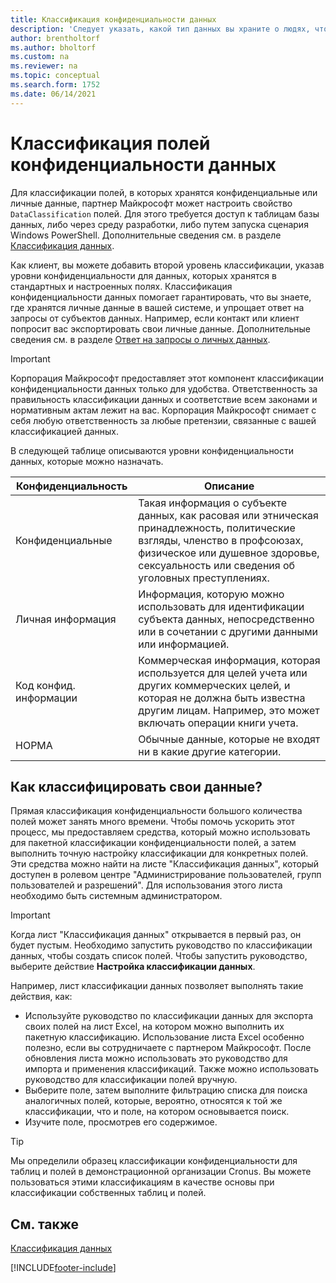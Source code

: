 ```yaml
---
title: Классификация конфиденциальности данных
description: 'Следует указать, какой тип данных вы храните о людях, чтобы можно было отвечать на запросы субъектов данных.'
author: brentholtorf
ms.author: bholtorf
ms.custom: na
ms.reviewer: na
ms.topic: conceptual
ms.search.form: 1752
ms.date: 06/14/2021
---
```


# <a name="classifying-data-sensitivity-fields"></a><a name="classifying-data-sensitivity-fields"></a><a name="classifying-data-sensitivity-fields"></a>Классификация полей конфиденциальности данных
Для классификации полей, в которых хранятся конфиденциальные или личные данные, партнер Майкрософт может настроить свойство ```DataClassification``` полей. Для этого требуется доступ к таблицам базы данных, либо через среду разработки, либо путем запуска сценария Windows PowerShell. Дополнительные сведения см. в разделе [Классификация данных](/dynamics365/business-central/dev-itpro/developer/devenv-classifying-data).  

Как клиент, вы можете добавить второй уровень классификации, указав уровни конфиденциальности для данных, которых хранятся в стандартных и настроенных полях. Классификация конфиденциальности данных помогает гарантировать, что вы знаете, где хранятся личные данные в вашей системе, и упрощает ответ на запросы от субъектов данных. Например, если контакт или клиент попросит вас экспортировать свои личные данные. Дополнительные сведения см. в разделе [Ответ на запросы о личных данных](admin-responding-to-requests-about-personal-data.md).

> [!Important]
> Корпорация Майкрософт предоставляет этот компонент классификации конфиденциальности данных только для удобства. Ответственность за правильность классификации данных и соответствие всем законами и нормативным актам лежит на вас. Корпорация Майкрософт снимает с себя любую ответственность за любые претензии, связанные с вашей классификацией данных.  

В следующей таблице описываются уровни конфиденциальности данных, которые можно назначать.

|Конфиденциальность|Описание|
|----|----|
|Конфиденциальные | Такая информация о субъекте данных, как расовая или этническая принадлежность, политические взгляды, членство в профсоюзах, физическое или душевное здоровье, сексуальность или сведения об уголовных преступлениях. |
|Личная информация | Информация, которую можно использовать для идентификации субъекта данных, непосредственно или в сочетании с другими данными или информацией.|
|Код конфид. информации | Коммерческая информация, которая используется для целей учета или других коммерческих целей, и которая не должна быть известна другим лицам. Например, это может включать операции книги учета.|
|НОРМА | Обычные данные, которые не входят ни в какие другие категории.|

## <a name="how-do-i-classify-my-data"></a><a name="how-do-i-classify-my-data"></a><a name="how-do-i-classify-my-data"></a>Как классифицировать свои данные?

Прямая классификация конфиденциальности большого количества полей может занять много времени. Чтобы помочь ускорить этот процесс, мы предоставляем средства, который можно использовать для пакетной классификации конфиденциальности полей, а затем выполнить точную настройку классификации для конкретных полей. Эти средства можно найти на листе "Классификация данных", который доступен в ролевом центре "Администрирование пользователей, групп пользователей и разрешений". Для использования этого листа необходимо быть системным администратором.

> [!Important]
> Когда лист "Классификация данных" открывается в первый раз, он будет пустым. Необходимо запустить руководство по классификации данных, чтобы создать список полей. Чтобы запустить руководство, выберите действие **Настройка классификации данных**.

Например, лист классификации данных позволяет выполнять такие действия, как:  

* Используйте руководство по классификации данных для экспорта своих полей на лист Excel, на котором можно выполнить их пакетную классификацию. Использование листа Excel особенно полезно, если вы сотрудничаете с партнером Майкрософт. После обновления листа можно использовать это руководство для импорта и применения классификаций. Также можно использовать руководство для классификации полей вручную.  
* Выберите поле, затем выполните фильтрацию списка для поиска аналогичных полей, которые, вероятно, относятся к той же классификации, что и поле, на котором основывается поиск.  
* Изучите поле, просмотрев его содержимое.  

> [!Tip]
> Мы определили образец классификации конфиденциальности для таблиц и полей в демонстрационной организации Cronus. Вы можете пользоваться этими классификациям в качестве основы при классификации собственных таблиц и полей.

## <a name="see-also"></a><a name="see-also"></a><a name="see-also"></a>См. также

[Классификация данных](/dynamics365/business-central/dev-itpro/developer/devenv-classifying-data)  


[!INCLUDE[footer-include](includes/footer-banner.md)]
